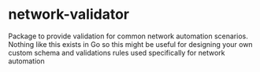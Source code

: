 # network-validator
Package to provide validation for common network automation scenarios. Nothing like this exists in Go so this might be useful for designing your own custom schema and validations rules used specifically for network automation
